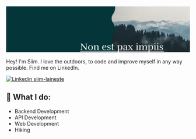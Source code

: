 ![Header image](https://raw.githubusercontent.com/shiimu/shiimu/main/Assets/1637571004346.jpeg)

Hey! I'm Siim.
I love the outdoors, to code and improve myself in any way possible. Find me on LinkedIn.



[![Linkedin](https://i.stack.imgur.com/gVE0j.png) siim-laineste](https://www.linkedin.com/in/siim-laineste)
&nbsp;
## :construction_worker: What I do:
- Backend Development
- API Development
- Web Development
- Hiking
